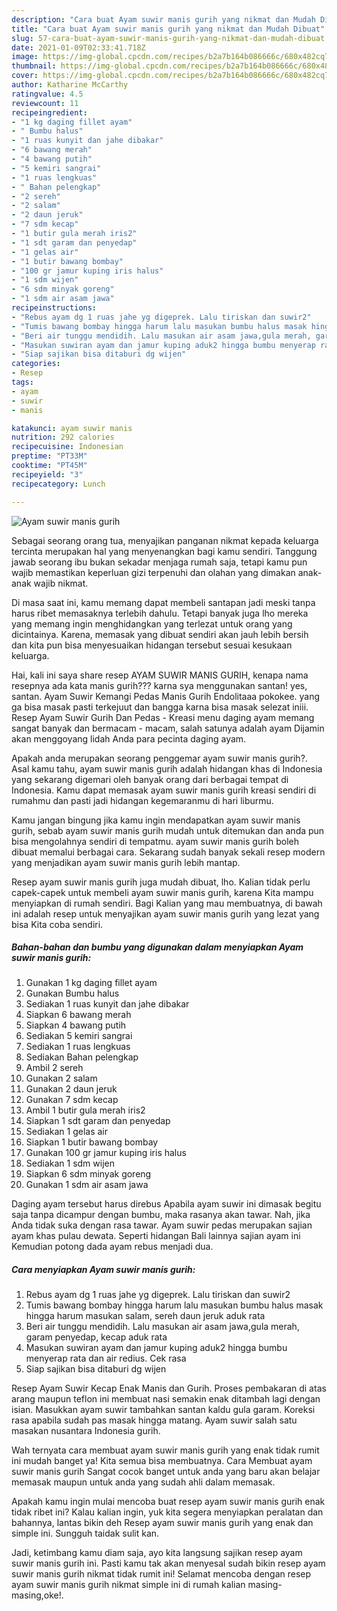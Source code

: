 ```yaml
---
description: "Cara buat Ayam suwir manis gurih yang nikmat dan Mudah Dibuat"
title: "Cara buat Ayam suwir manis gurih yang nikmat dan Mudah Dibuat"
slug: 57-cara-buat-ayam-suwir-manis-gurih-yang-nikmat-dan-mudah-dibuat
date: 2021-01-09T02:33:41.718Z
image: https://img-global.cpcdn.com/recipes/b2a7b164b086666c/680x482cq70/ayam-suwir-manis-gurih-foto-resep-utama.jpg
thumbnail: https://img-global.cpcdn.com/recipes/b2a7b164b086666c/680x482cq70/ayam-suwir-manis-gurih-foto-resep-utama.jpg
cover: https://img-global.cpcdn.com/recipes/b2a7b164b086666c/680x482cq70/ayam-suwir-manis-gurih-foto-resep-utama.jpg
author: Katharine McCarthy
ratingvalue: 4.5
reviewcount: 11
recipeingredient:
- "1 kg daging fillet ayam"
- " Bumbu halus"
- "1 ruas kunyit dan jahe dibakar"
- "6 bawang merah"
- "4 bawang putih"
- "5 kemiri sangrai"
- "1 ruas lengkuas"
- " Bahan pelengkap"
- "2 sereh"
- "2 salam"
- "2 daun jeruk"
- "7 sdm kecap"
- "1 butir gula merah iris2"
- "1 sdt garam dan penyedap"
- "1 gelas air"
- "1 butir bawang bombay"
- "100 gr jamur kuping iris halus"
- "1 sdm wijen"
- "6 sdm minyak goreng"
- "1 sdm air asam jawa"
recipeinstructions:
- "Rebus ayam dg 1 ruas jahe yg digeprek. Lalu tiriskan dan suwir2"
- "Tumis bawang bombay hingga harum lalu masukan bumbu halus masak hingga harum masukan salam, sereh daun jeruk aduk rata"
- "Beri air tunggu mendidih. Lalu masukan air asam jawa,gula merah, garam penyedap, kecap aduk rata"
- "Masukan suwiran ayam dan jamur kuping aduk2 hingga bumbu menyerap rata dan air redius. Cek rasa"
- "Siap sajikan bisa ditaburi dg wijen"
categories:
- Resep
tags:
- ayam
- suwir
- manis

katakunci: ayam suwir manis 
nutrition: 292 calories
recipecuisine: Indonesian
preptime: "PT33M"
cooktime: "PT45M"
recipeyield: "3"
recipecategory: Lunch

---
```



![Ayam suwir manis gurih](https://img-global.cpcdn.com/recipes/b2a7b164b086666c/680x482cq70/ayam-suwir-manis-gurih-foto-resep-utama.jpg)

Sebagai seorang orang tua, menyajikan panganan nikmat kepada keluarga tercinta merupakan hal yang menyenangkan bagi kamu sendiri. Tanggung jawab seorang ibu bukan sekadar menjaga rumah saja, tetapi kamu pun wajib memastikan keperluan gizi terpenuhi dan olahan yang dimakan anak-anak wajib nikmat.

Di masa  saat ini, kamu memang dapat membeli santapan jadi meski tanpa harus ribet memasaknya terlebih dahulu. Tetapi banyak juga lho mereka yang memang ingin menghidangkan yang terlezat untuk orang yang dicintainya. Karena, memasak yang dibuat sendiri akan jauh lebih bersih dan kita pun bisa menyesuaikan hidangan tersebut sesuai kesukaan keluarga. 

Hai, kali ini saya share resep AYAM SUWIR MANIS GURIH, kenapa nama resepnya ada kata manis gurih??? karna sya menggunakan santan! yes, santan. Ayam Suwir Kemangi Pedas Manis Gurih Endolitaaa pokokee. yang ga bisa masak pasti terkejuut dan bangga karna bisa masak selezat iniii. Resep Ayam Suwir Gurih Dan Pedas - Kreasi menu daging ayam memang sangat banyak dan bermacam - macam, salah satunya adalah ayam Dijamin akan menggoyang lidah Anda para pecinta daging ayam.

Apakah anda merupakan seorang penggemar ayam suwir manis gurih?. Asal kamu tahu, ayam suwir manis gurih adalah hidangan khas di Indonesia yang sekarang digemari oleh banyak orang dari berbagai tempat di Indonesia. Kamu dapat memasak ayam suwir manis gurih kreasi sendiri di rumahmu dan pasti jadi hidangan kegemaranmu di hari liburmu.

Kamu jangan bingung jika kamu ingin mendapatkan ayam suwir manis gurih, sebab ayam suwir manis gurih mudah untuk ditemukan dan anda pun bisa mengolahnya sendiri di tempatmu. ayam suwir manis gurih boleh dibuat memalui berbagai cara. Sekarang sudah banyak sekali resep modern yang menjadikan ayam suwir manis gurih lebih mantap.

Resep ayam suwir manis gurih juga mudah dibuat, lho. Kalian tidak perlu capek-capek untuk membeli ayam suwir manis gurih, karena Kita mampu menyiapkan di rumah sendiri. Bagi Kalian yang mau membuatnya, di bawah ini adalah resep untuk menyajikan ayam suwir manis gurih yang lezat yang bisa Kita coba sendiri.

<!--inarticleads1-->

##### Bahan-bahan dan bumbu yang digunakan dalam menyiapkan Ayam suwir manis gurih:

1. Gunakan 1 kg daging fillet ayam
1. Gunakan  Bumbu halus
1. Sediakan 1 ruas kunyit dan jahe dibakar
1. Siapkan 6 bawang merah
1. Siapkan 4 bawang putih
1. Sediakan 5 kemiri sangrai
1. Sediakan 1 ruas lengkuas
1. Sediakan  Bahan pelengkap
1. Ambil 2 sereh
1. Gunakan 2 salam
1. Gunakan 2 daun jeruk
1. Gunakan 7 sdm kecap
1. Ambil 1 butir gula merah iris2
1. Siapkan 1 sdt garam dan penyedap
1. Sediakan 1 gelas air
1. Siapkan 1 butir bawang bombay
1. Gunakan 100 gr jamur kuping iris halus
1. Sediakan 1 sdm wijen
1. Siapkan 6 sdm minyak goreng
1. Gunakan 1 sdm air asam jawa


Daging ayam tersebut harus direbus Apabila ayam suwir ini dimasak begitu saja tanpa dicampur dengan bumbu, maka rasanya akan tawar. Nah, jika Anda tidak suka dengan rasa tawar. Ayam suwir pedas merupakan sajian ayam khas pulau dewata. Seperti hidangan Bali lainnya sajian ayam ini Kemudian potong dada ayam rebus menjadi dua. 

<!--inarticleads2-->

##### Cara menyiapkan Ayam suwir manis gurih:

1. Rebus ayam dg 1 ruas jahe yg digeprek. Lalu tiriskan dan suwir2
1. Tumis bawang bombay hingga harum lalu masukan bumbu halus masak hingga harum masukan salam, sereh daun jeruk aduk rata
1. Beri air tunggu mendidih. Lalu masukan air asam jawa,gula merah, garam penyedap, kecap aduk rata
1. Masukan suwiran ayam dan jamur kuping aduk2 hingga bumbu menyerap rata dan air redius. Cek rasa
1. Siap sajikan bisa ditaburi dg wijen


Resep Ayam Suwir Kecap Enak Manis dan Gurih. Proses pembakaran di atas arang maupun teflon ini membuat nasi semakin enak ditambah lagi dengan isian. Masukkan ayam suwir tambahkan santan kaldu gula garam. Koreksi rasa apabila sudah pas masak hingga matang. Ayam suwir salah satu masakan nusantara Indonesia gurih. 

Wah ternyata cara membuat ayam suwir manis gurih yang enak tidak rumit ini mudah banget ya! Kita semua bisa membuatnya. Cara Membuat ayam suwir manis gurih Sangat cocok banget untuk anda yang baru akan belajar memasak maupun untuk anda yang sudah ahli dalam memasak.

Apakah kamu ingin mulai mencoba buat resep ayam suwir manis gurih enak tidak ribet ini? Kalau kalian ingin, yuk kita segera menyiapkan peralatan dan bahannya, lantas bikin deh Resep ayam suwir manis gurih yang enak dan simple ini. Sungguh taidak sulit kan. 

Jadi, ketimbang kamu diam saja, ayo kita langsung sajikan resep ayam suwir manis gurih ini. Pasti kamu tak akan menyesal sudah bikin resep ayam suwir manis gurih nikmat tidak rumit ini! Selamat mencoba dengan resep ayam suwir manis gurih nikmat simple ini di rumah kalian masing-masing,oke!.

